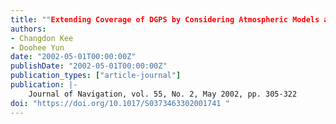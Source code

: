```yaml
---
title: ""Extending Coverage of DGPS by Considering Atmospheric Models and Corrections""
authors:
- Changdon Kee
- Doohee Yun
date: "2002-05-01T00:00:00Z"
publishDate: "2002-05-01T00:00:00Z"
publication_types: ["article-journal"]
publication: |-
    Journal of Navigation, vol. 55, No. 2, May 2002, pp. 305-322
doi: "https://doi.org/10.1017/S0373463302001741 "
---
```

